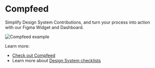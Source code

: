 # Compfeed

Simplify Design System Contributions, and turn your process into action with our Figma Widget and Dashboard.

![Compfeed example](https://docs.compfeed.com/_next/image?url=%2F_next%2Fstatic%2Fmedia%2Fcompfeed.e46acb46.png&w=3840&q=75)

Learn more:
- [Check out Compfeed](https://compfeed.com)
- Learn more about [Design System checklists](https://www.designsystems.com/keeping-design-system-contributions-in-check/)

